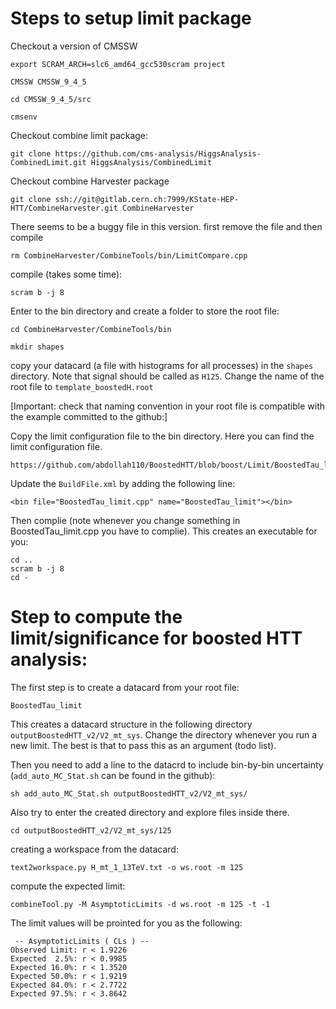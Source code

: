 # Steps to setup limit package 

Checkout a version of CMSSW

    export SCRAM_ARCH=slc6_amd64_gcc530scram project 
  
    CMSSW CMSSW_9_4_5
    
    cd CMSSW_9_4_5/src
  
    cmsenv


Checkout combine limit package:

    git clone https://github.com/cms-analysis/HiggsAnalysis-CombinedLimit.git HiggsAnalysis/CombinedLimit
  
Checkout combine Harvester package
 
    git clone ssh://git@gitlab.cern.ch:7999/KState-HEP-HTT/CombineHarvester.git CombineHarvester
  
There seems to be a buggy file in this version. first remove the file and then compile
    
    rm CombineHarvester/CombineTools/bin/LimitCompare.cpp
    
compile (takes some time):
  
    scram b -j 8
  
Enter to the bin directory and create a folder to store the root file:

    cd CombineHarvester/CombineTools/bin
    
    mkdir shapes
    
copy your datacard (a file with histograms for all processes) in the ``shapes`` directory. Note that signal should be called as ``H125``. Change the name of the root file to ``template_boostedH.root``


[Important: check that naming convention in your root file is compatible with the example committed to the github:]

Copy the limit configuration file to the bin directory. Here you can find the limit configuration file.

    https://github.com/abdollah110/BoostedHTT/blob/boost/Limit/BoostedTau_limit.cpp
    
Update the ``BuildFile.xml`` by adding the following line:

    <bin file="BoostedTau_limit.cpp" name="BoostedTau_limit"></bin>

Then complie (note whenever you change something in BoostedTau_limit.cpp you have to complie). This creates an executable for you:

    cd ..
    scram b -j 8
    cd -
    
# Step to compute the limit/significance for boosted HTT analysis:
    
The first step is to create a datacard from your root file:

    BoostedTau_limit
    
This creates a datacard structure in the following directory ``outputBoostedHTT_v2/V2_mt_sys``. Change the directory whenever you run a new limit. The best is that to pass this as an argument (todo list). 

Then you need to add a line to the datacrd to include bin-by-bin uncertainty (``add_auto_MC_Stat.sh`` can be found in the github):

    sh add_auto_MC_Stat.sh outputBoostedHTT_v2/V2_mt_sys/
     
Also try to enter the created directory and explore files inside there.
    
    cd outputBoostedHTT_v2/V2_mt_sys/125
    
creating a workspace from the datacard:

    text2workspace.py H_mt_1_13TeV.txt -o ws.root -m 125
    
compute the expected limit:

    combineTool.py -M AsymptoticLimits -d ws.root -m 125 -t -1
    
The limit values will be prointed for you as the following:

     -- AsymptoticLimits ( CLs ) --
    Observed Limit: r < 1.9226
    Expected  2.5%: r < 0.9985
    Expected 16.0%: r < 1.3520
    Expected 50.0%: r < 1.9219
    Expected 84.0%: r < 2.7722
    Expected 97.5%: r < 3.8642


    
    

        
    
